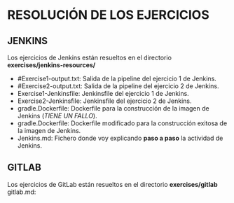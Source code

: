 # RESOLUCIÓN DE LOS EJERCICIOS

## JENKINS
Los ejercicios de Jenkins están resueltos en el directorio **exercises/jenkins-resources/**  
- \#Exercise1-output.txt: Salida de la pipeline del ejercicio 1 de Jenkins.  
- \#Exercise2-output.txt: Salida de la pipeline del ejercicio 2 de Jenkins.  
- Exercise1-Jenkinsfile: Jenkinsfile del ejercicio 1 de Jenkins.  
- Exercise2-Jenkinsfile: Jenkinsfile del ejercicio 2 de Jenkins.  
- gradle.Dockerfile: Dockerfile para la construcción de la imagen de Jenkins (*TIENE UN FALLO*).  
- gradle.Dockerfile: Dockerfile modificado para la construcción exitosa de la imagen de Jenkins.  
- Jenkins.md: Fichero donde voy explicando **paso a paso** la actividad de Jenkins.

## GITLAB
Los ejercicios de GitLab están resueltos en el directorio **exercises/gitlab**  
gitlab.md: 